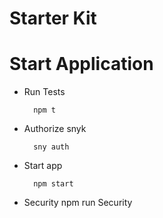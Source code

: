 # Starter Kit

# Start Application

* Run Tests
    
        npm t
    
* Authorize snyk
        
        sny auth
    
* Start app
    
        npm start

* Security
    npm run Security
